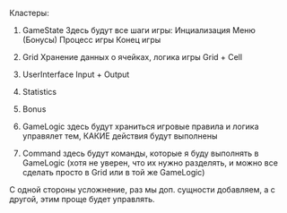 Кластеры:

1. GameState
Здесь будут все шаги игры:
Инциализация
Меню (Бонусы)
Процесс игры
Конец игры

2. Grid
Хранение данных о ячейках, логика игры
Grid + Cell

3. UserInterface
Input + Output

4. Statistics
5. Bonus
6. GameLogic
здесь будут храниться игровые правила и логика
управялет тем, КАКИЕ действия будут выполнены
7. Command
здесь будут команды, которые я буду выполнять в GameLogic (хотя не уверен, что их нужно разделять, и можно все сделать просто в Grid или в той же GameLogic)

С одной стороны усложнение, раз мы доп. сущности добавляем, а с другой, этим проще будет управлять.